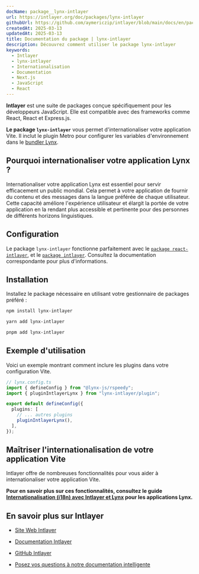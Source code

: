 ```yaml
---
docName: package__lynx-intlayer
url: https://intlayer.org/doc/packages/lynx-intlayer
githubUrl: https://github.com/aymericzip/intlayer/blob/main/docs/en/packages/lynx-intlayer/index.md
createdAt: 2025-03-13
updatedAt: 2025-03-13
title: Documentation du package | lynx-intlayer
description: Découvrez comment utiliser le package lynx-intlayer
keywords:
  - Intlayer
  - lynx-intlayer
  - Internationalisation
  - Documentation
  - Next.js
  - JavaScript
  - React
---
```


**Intlayer** est une suite de packages conçue spécifiquement pour les développeurs JavaScript. Elle est compatible avec des frameworks comme React, React et Express.js.

**Le package `lynx-intlayer`** vous permet d'internationaliser votre application Vite. Il inclut le plugin Metro pour configurer les variables d'environnement dans le [bundler Lynx](https://lynxjs.org/index.html).

## Pourquoi internationaliser votre application Lynx ?

Internationaliser votre application Lynx est essentiel pour servir efficacement un public mondial. Cela permet à votre application de fournir du contenu et des messages dans la langue préférée de chaque utilisateur. Cette capacité améliore l'expérience utilisateur et élargit la portée de votre application en la rendant plus accessible et pertinente pour des personnes de différents horizons linguistiques.

## Configuration

Le package `lynx-intlayer` fonctionne parfaitement avec le [`package react-intlayer`](https://github.com/aymericzip/intlayer/blob/main/docs/fr/packages/react-intlayer/index.md), et le [`package intlayer`](https://github.com/aymericzip/intlayer/blob/main/docs/fr/packages/intlayer/index.md). Consultez la documentation correspondante pour plus d'informations.

## Installation

Installez le package nécessaire en utilisant votre gestionnaire de packages préféré :

```bash packageManager="npm"
npm install lynx-intlayer
```

```bash packageManager="yarn"
yarn add lynx-intlayer
```

```bash packageManager="pnpm"
pnpm add lynx-intlayer
```

## Exemple d'utilisation

Voici un exemple montrant comment inclure les plugins dans votre configuration Vite.

```ts
// lynx.config.ts
import { defineConfig } from "@lynx-js/rspeedy";
import { pluginIntlayerLynx } from "lynx-intlayer/plugin";

export default defineConfig({
  plugins: [
    // ... autres plugins
    pluginIntlayerLynx(),
  ],
});
```

## Maîtriser l'internationalisation de votre application Vite

Intlayer offre de nombreuses fonctionnalités pour vous aider à internationaliser votre application Vite.

**Pour en savoir plus sur ces fonctionnalités, consultez le guide [Internationalisation (i18n) avec Intlayer et Lynx](https://github.com/aymericzip/intlayer/blob/main/docs/fr/intlayer_with_lynx+react.md) pour les applications Lynx.**

## En savoir plus sur Intlayer

- [Site Web Intlayer](https://intlayer.org)
- [Documentation Intlayer](https://intlayer.org/doc)
- [GitHub Intlayer](https://github.com/aymericzip/intlayer)

- [Posez vos questions à notre documentation intelligente](https://intlayer.org/docchat)
